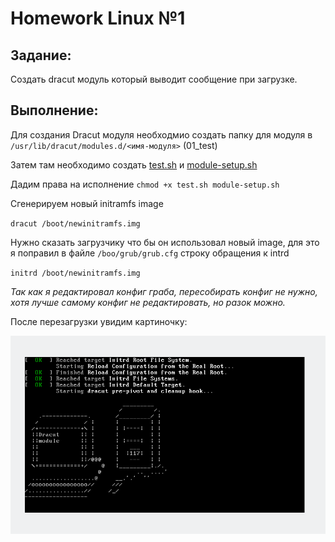 # Homework Linux №1

## Задание:
Создать dracut модуль который выводит сообщение при загрузке.

## Выполнение:

Для создания Dracut модуля необходмио создать папку для модуля в `/usr/lib/dracut/modules.d/<имя-модуля>` (01_test)

Затем там необходимо создать [test.sh](test.sh) и [module-setup.sh](module-setup.sh)

Дадим права на исполнение `chmod +x test.sh module-setup.sh`

Сгенерируем новый initramfs image 

`dracut /boot/newinitramfs.img`

Нужно сказать загрузчику что бы он использовал новый image, для это я поправил в файле `/boo/grub/grub.cfg` строку обращения к intrd

`initrd /boot/newinitramfs.img`

*Так как я редактировал конфиг граба, пересобирать конфиг не нужно, хотя лучше самому конфиг не редактировать, но разок можно.*

После перезагрузки увидим картиночку:

![Изображение при загрузки системы](image.png)